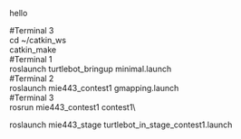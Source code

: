hello


#Terminal 3\
cd ~/catkin_ws\
catkin_make\
#Terminal 1\
roslaunch turtlebot_bringup minimal.launch\
#Terminal 2\
roslaunch mie443_contest1 gmapping.launch\
#Terminal 3\
rosrun mie443_contest1 contest1\

roslaunch mie443_stage turtlebot_in_stage_contest1.launch
